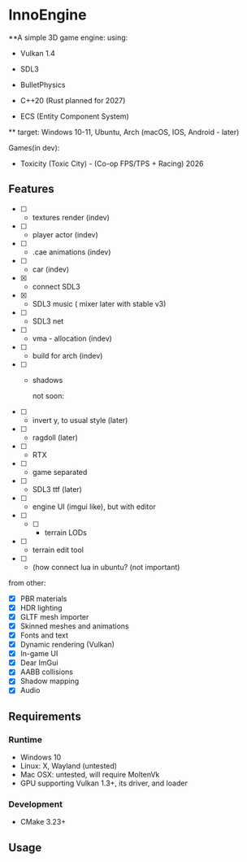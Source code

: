 # InnoEngine

**A simple 3D game engine:
using:

- Vulkan 1.4

- SDL3

- BulletPhysics

- C++20 (Rust planned for 2027)

- ECS (Entity Component System)

 **
target: Windows 10-11, Ubuntu, Arch
(macOS, IOS, Android - later) 

Games(in dev):
- Toxicity (Toxic City) - (Co-op FPS/TPS + Racing) 2026

## Features


- [ ] -  textures render (indev)

- [ ] - player actor (indev)
- [ ] - .cae animations (indev)

- [ ] - car (indev)
- [X] - connect SDL3
- [X] - SDL3 music ( mixer later with stable v3)
- [ ] - SDL3 net
- [ ] - vma - allocation (indev)
- [ ] - build for arch (indev)
- [ ] - shadows

      not soon:
- [ ] - invert y, to usual style (later)
- [ ]  - ragdoll (later)
- [ ] - RTX
- [ ] - game separated
- [ ] - SDL3 ttf (later)
- [ ] - engine UI (imgui like), but with editor
- [ ] - [ ] - terrain LODs
- [ ] - terrain edit tool     
- [ ] - (how connect lua in ubuntu? (not important)


from other:
- [x] PBR materials
- [x] HDR lighting
- [x] GLTF mesh importer
- [x] Skinned meshes and animations
- [x] Fonts and text
- [x] Dynamic rendering (Vulkan)
- [x] In-game UI
- [x] Dear ImGui
- [x] AABB collisions
- [x] Shadow mapping
- [x] Audio

## Requirements

### Runtime

  - Windows 10
  - Linux: X, Wayland (untested)
  - Mac OSX: untested, will require MoltenVk
- GPU supporting Vulkan 1.3+, its driver, and loader

### Development

- CMake 3.23+


## Usage
